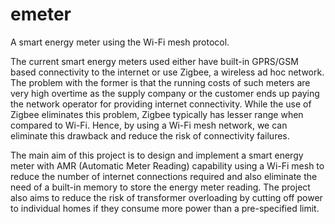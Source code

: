 # emeter
A smart energy meter using the Wi-Fi mesh protocol.

The current smart energy meters used either have built-in GPRS/GSM based connectivity to
the internet or use Zigbee, a wireless ad hoc network. The problem with the former is that the
running costs of such meters are very high overtime as the supply company or the customer
ends up paying the network operator for providing internet connectivity. While the use of
Zigbee eliminates this problem, Zigbee typically has lesser range when compared to Wi-Fi.
Hence, by using a Wi-Fi mesh network, we can eliminate this drawback and reduce the
risk of connectivity failures.

The main aim of this project is to design and implement a smart energy meter with
AMR (Automatic Meter Reading) capability using a Wi-Fi mesh to reduce the number of
internet connections required and also eliminate the need of a built-in memory to store the
energy meter reading. The project also aims to reduce the risk of transformer overloading by
cutting off power to individual homes if they consume more power than a pre-specified limit.
